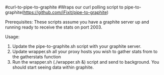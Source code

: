 #curl-to-pipe-to-graphite
#Wraps our curl polling script to pipe-to-graphite(https://github.com/iFixit/pipe-to-graphite)

Prerequisites:  These scripts assume you have a graphite server up and running ready to receive the stats on port 2003.

Usage:

1. Update the pipe-to-graphite.sh script with your graphite server.
2. Update wrapper.sh all your proxy hosts you wish to gather stats from to the gatherstats function
3. Run the wrapper.sh (./wrapper.sh &) script and send to background.  You should start seeing data within graphite. 
